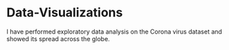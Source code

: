 # Data-Visualizations

I have performed exploratory data analysis on the Corona virus dataset and showed its spread across the globe.
